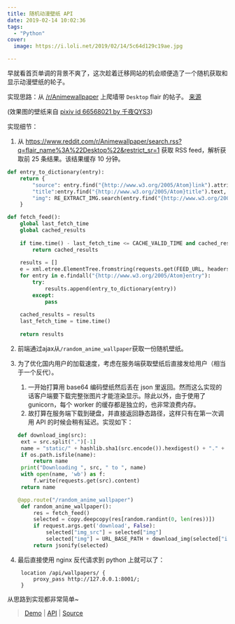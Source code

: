 ```yaml
---
title: 随机动漫壁纸 API
date: 2019-02-14 10:02:36
tags:
  - "Python"
cover:
  image: https://i.loli.net/2019/02/14/5c64d129c19ae.jpg

---
```


早就看首页单调的背景不爽了，这次趁着迁移网站的机会顺便造了一个随机获取和显示动漫壁纸的轮子。

实现思路：从 [/r/Animewallpaper](https://www.reddit.com/r/Animewallpaper/) 上爬墙带 `Desktop` flair 的帖子。 [来源](https://www.reddit.com/r/anime/comments/5ec91v/any_api_for_anime_wallpapers/dad0kt9/)

(效果图的壁纸来自 [pixiv id 66568021 by 千夜QYS3](https://www.pixiv.net/member_illust.php?mode=medium&illust_id=66568021))

<!--more-->

实现细节：
1. 从 https://www.reddit.com/r/Animewallpaper/search.rss?q=flair_name%3A%22Desktop%22&restrict_sr=1 获取 RSS feed，解析获取前 25 条结果。该结果缓存 10 分钟。
```python
def entry_to_dictionary(entry):
    return {
        "source": entry.find("{http://www.w3.org/2005/Atom}link").attrib["href"],
        "title":entry.find("{http://www.w3.org/2005/Atom}title").text,
        "img": RE_EXTRACT_IMG.search(entry.find("{http://www.w3.org/2005/Atom}content").text).groups(0)[0] 
    }

def fetch_feed():
    global last_fetch_time
    global cached_results
    
    if time.time() - last_fetch_time <= CACHE_VALID_TIME and cached_results:
        return cached_results
    
    results = []
    e = xml.etree.ElementTree.fromstring(requests.get(FEED_URL, headers={"User-Agent":USER_AGENT}).text.strip())
    for entry in e.findall("{http://www.w3.org/2005/Atom}entry"):
        try:
            results.append(entry_to_dictionary(entry))
        except:
            pass
            
    cached_results = results
    last_fetch_time = time.time()
    
    return results
```

2. 前端通过ajax从`/random_anime_wallpaper`获取一份随机壁纸。

3. 为了优化国内用户的加载速度，考虑在服务端获取壁纸后直接发给用户（相当于一个反代）。
   1. 一开始打算用 base64 编码壁纸然后丢在 json 里返回。然而这么实现的话客户端要下载完整张图片才能渲染显示。除此以外，由于使用了 gunicorn，每个 worker 的缓存都是独立的，也非常浪费内存。
   2. 故打算在服务端下载到硬盘，并直接返回静态路径，这样只有在第一次调用 API 的时候会稍有延迟。实现如下：
   ```python
   def download_img(src):
    ext = src.split(".")[-1]
    name = "static/" + hashlib.sha1(src.encode()).hexdigest() + "." + ext
    if os.path.isfile(name):
        return name
    print("Downloading ", src, " to ", name)
    with open(name, 'wb') as f:
        f.write(requests.get(src).content)
    return name

   @app.route("/random_anime_wallpaper")
    def random_anime_wallpaper():
        res = fetch_feed()
        selected = copy.deepcopy(res[random.randint(0, len(res))])
        if request.args.get('download', False):
            selected["img_src"] = selected["img"]
            selected["img"] = URL_BASE_PATH + download_img(selected["img"])
        return jsonify(selected)
    ```
4. 最后直接使用 nginx 反代请求到 python 上就可以了：
   ```
    location /api/wallpapers/ {
        proxy_pass http://127.0.0.1:8001/;
    }
   ```

从思路到实现都非常简单~

> [Demo](https://harrynull.tech) | [API]( https://harrynull.tech/api/wallpapers/random_anime_wallpaper) | [Source]( https://gist.github.com/harrynull/0194a5c1119a9c1a3020f3a551559262)